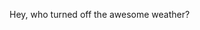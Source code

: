 <!--
id: 322200534
link: http://kevinisom.info/post/322200534/hey-who-turned-off-the-awesome-weather
slug: hey-who-turned-off-the-awesome-weather
date: Fri Jan 08 2010 11:53:24 GMT+1300 (NZDT)
raw: {"blog_name":"kevinisom","id":322200534,"post_url":"http://kevinisom.info/post/322200534/hey-who-turned-off-the-awesome-weather","slug":"hey-who-turned-off-the-awesome-weather","type":"text","date":"2010-01-07 22:53:24 GMT","timestamp":1262904804,"state":"published","format":"html","reblog_key":"2XYvw76k","tags":[],"short_url":"http://tmblr.co/Zw68YyJD6FM","highlighted":[],"feed_item":"http://twitter.com/kev_nz/statuses/7495031038","from_feed_id":"650289","note_count":0,"title":null,"body":"<p>Hey, who turned off the awesome weather?</p>"}
publish: 2010-01-08
tags: 
title: null
-->


Hey, who turned off the awesome weather?


